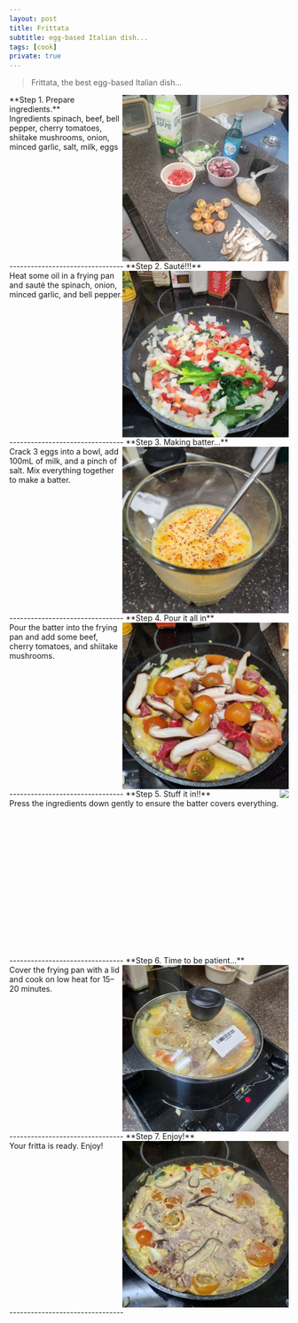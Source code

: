 ```yaml
---
layout: post
title: Frittata
subtitle: egg-based Italian dish...
tags: [cook]
private: true
---
```

> Frittata, the best egg-based Italian dish...
<div style="clear: both;"></div>
<img style="float: right; height: 300px" src="../assets/cook/frittata/20250309_142256.jpg">
<span class="highlight-blue">**Step 1. Prepare ingredients.**</span><br>
Ingredients
spinach, beef, bell pepper, cherry tomatoes, shiitake mushrooms, onion, minced garlic, salt, milk, eggs
<div style="clear: both;"></div>
--------------------------------
<img style="float: right; height: 300px" src="../assets/cook/frittata/20250309_142909.jpg">
<span class="highlight-blue">**Step 2. Sauté!!!**</span><br>
Heat some oil in a frying pan and sauté the spinach, onion, minced garlic, and bell pepper.
<div style="clear: both;"></div>
--------------------------------

<img style="float: right; height: 300px" src="../assets/cook/frittata/20250309_142949.jpg">
<span class="highlight-blue">**Step 3. Making batter...**</span><br>
Crack 3 eggs into a bowl, add 100mL of milk, and a pinch of salt. Mix everything together to make a batter.
<div style="clear: both;"></div>
--------------------------------

<img style="float: right; height: 300px" src="../assets/cook/frittata/20250309_143209.jpg">
<span class="highlight-blue">**Step 4. Pour it all in**</span><br>
Pour the batter into the frying pan and add some beef, cherry tomatoes, and shiitake mushrooms.
<div style="clear: both;"></div>
--------------------------------

<img style="float: right; height: 300px" src="../assets/cook/frittata/20250309_143305.jpg">
<span class="highlight-blue">**Step 5. Stuff it in!!**</span><br>
Press the ingredients down gently to ensure the batter covers everything.
<div style="clear: both;"></div>
--------------------------------

<img style="float: right; height: 300px" src="../assets/cook/frittata/20250309_150547.jpg">
<span class="highlight-blue">**Step 6. Time to be patient...**</span><br>
Cover the frying pan with a lid and cook on low heat for 15–20 minutes.
<div style="clear: both;"></div>
--------------------------------

<img style="float: right; height: 300px" src="../assets/cook/frittata/20250309_151359.jpg">
<span class="highlight-blue">**Step 7. Enjoy!**</span><br>
Your fritta is ready. Enjoy!
<div style="clear: both;"></div>
--------------------------------
